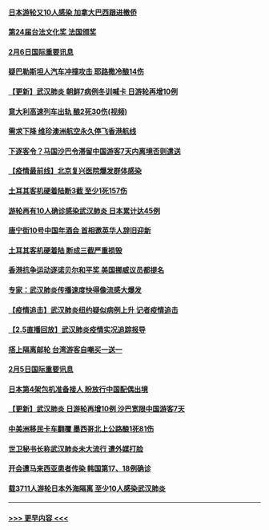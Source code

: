 #### [日本游轮又10人感染 加拿大巴西跟进撤侨](../pages/prog202/a102771084.md?t=02070302) 
#### [第24届台法文化奖 法国颁奖](../pages/prog202/a102771032.md?t=02070302) 
#### [2月6日国际重要讯息](../pages/prog202/a102770794.md?t=02070302) 
#### [疑巴勒斯坦人汽车冲撞攻击 耶路撒冷酿14伤](../pages/prog202/a102770586.md?t=02070302) 
#### [【更新】武汉肺炎 朝鲜7病例冬训喊卡 日游轮再增10例](../pages/prog202/a102770740.md?t=02070302) 
#### [意大利高速列车出轨 酿2死30伤(视频)](../pages/prog202/a102770762.md?t=02070302) 
#### [需求下降 维珍澳洲航空永久停飞香港航线](../pages/prog202/a102770751.md?t=02070302) 
#### [下逐客令？马国沙巴令滞留中国游客7天内离境否则遣送](../pages/prog202/a102770640.md?t=02070302) 
#### [【疫情最前线】北京复兴医院爆发群体感染](../pages/prog202/a102770602.md?t=02070302) 
#### [土耳其客机硬着陆断3截 至少1死157伤](../pages/prog202/a102770508.md?t=02070302) 
#### [游轮再有10人确诊感染武汉肺炎 日本累计达45例](../pages/prog202/a102770476.md?t=02070302) 
#### [唐宁街10号中国年酒会 首相邀英华人辞旧迎新](../pages/prog202/a102770458.md?t=02070302) 
#### [土耳其客机硬着陆 断成三截严重损毁](../pages/prog202/a102770239.md?t=02070302) 
#### [香港抗争运动逐诺贝尔和平奖 美国挪威议员都提名](../pages/prog202/a102770390.md?t=02070302) 
#### [专家：武汉肺炎传播速度快得像流感大爆发](../pages/prog202/a102770132.md?t=02070302) 
#### [【疫情追击】武汉肺炎纽约疑似病例上升 记者疫情追击](../pages/prog202/a102770000.md?t=02070302) 
#### [【2.5直播回放】武汉肺炎疫情实况追踪报导](../pages/prog202/a102769913.md?t=02070302) 
#### [搭上隔离邮轮 台湾游客自嘲买一送一](../pages/prog202/a102769845.md?t=02070302) 
#### [2月5日国际重要讯息](../pages/prog202/a102769821.md?t=02070302) 
#### [日本第4架包机准备接人 盼放行中国配偶出境](../pages/prog202/a102769765.md?t=02070302) 
#### [【更新】武汉肺炎 日游轮再增10例 沙巴宽限中国游客7天](../pages/prog202/a102758911.md?t=02070302) 
#### [中美洲移民卡车翻覆 墨西哥北上公路酿1死81伤](../pages/prog202/a102769703.md?t=02070302) 
#### [世卫秘书长称武汉肺炎未大流行 遭外媒打脸](../pages/prog202/a102769679.md?t=02070302) 
#### [开会遭马来西亚患者传染 韩国第17、18例确诊](../pages/prog202/a102769600.md?t=02070302) 
#### [载3711人游轮日本外海隔离 至少10人感染武汉肺炎](../pages/prog202/a102769538.md?t=02070302) 

----
#### [ >>> 更早内容 <<< ](../indexes/prog202-earlier.md)
